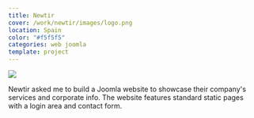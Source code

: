 ```yaml
---
title: Newtir
cover: /work/newtir/images/logo.png
location: Spain
color: "#f5f5f5"
categories: web joomla
template: project
---
```


![](/work/newtir/images/1.png)

Newtir asked me to build a Joomla website to showcase their company's services and corporate info. The website features standard static pages with a login area and contact form.
